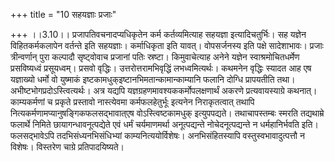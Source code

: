 +++
title = "10 सहयज्ञाः प्रजाः"

+++
।।3.10।। प्रजापतिवचनादप्यधिकृतेन कर्म कर्तव्यमित्याह सहयज्ञा
इत्यादिचतुर्भिः। सह यज्ञेन विहितकर्मकलापेन वर्तन्ते इति सहयज्ञाः।
कर्माधिकृता इति यावत्। वोपसर्जनस्य इति पक्षे सादेशाभावः। प्रजाः
त्रीन्वर्णान् पुरा कल्पादौ सृष्ट्वोवाच प्रजानां पतिः स्रष्टा।
किमुवाचेत्याह अनेने यज्ञेन स्वाश्रमोचितधर्मेण प्रसविष्यध्वं प्रसूयध्वम्।
प्रसवो वृद्धिः। उत्तरोत्तरामभिवृद्धिं लभध्वमित्यर्थः। कथमनेन वृद्धिः
स्यादत आह एष यज्ञाख्यो धर्मो वो युष्माकं
इष्टकामधुक्इष्टानभिमतान्कामान्काम्यानि फलानि दोग्धि प्रापयतीति तथा।
अभीष्टभोगप्रदोऽस्त्वित्यर्थः। अत्र यद्यपि
यज्ञग्रहणमावश्यककर्मोपलक्षणार्थं अकरणे प्रत्यवायस्याग्रे कथनात्।
काम्यकर्मणां च प्रकृते प्रस्तावो नास्त्येवमा कर्मफलहेतुर्भूः इत्यनेन
निराकृतत्वात् तथापि नित्यकर्मणामप्यानुषङ्गिकफलसद्भावात्एष
वोऽस्त्विष्टकामधुक् इत्युपपद्यते। तथाचापस्तम्बः स्मरति तद्यथाम्रे
फलार्थे निमिते छायागन्धावनूत्पद्येते एवं धर्मं चर्यमाणमर्था
अनूत्पद्यन्ते नोचेदनूत्पद्यन्ते न धर्महानिर्भवति इति। फलसद्भावेऽपि
तदभिसंध्यनभिसंधिभ्यां काम्यनित्ययोर्विशेषः। अनभिसंहितस्यापि
वस्तुस्वभावादुत्पत्तौ न विशेषः। विस्तरेण चाग्रे प्रतिपादयिष्यते।
